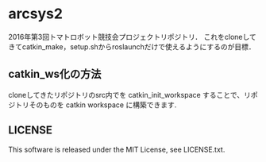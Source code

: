 # arcsys2
2016年第3回トマトロボット競技会プロジェクトリポジトリ．
これをcloneしてきてcatkin_make，setup.shからroslaunchだけで使えるようにするのが目標．

## catkin_ws化の方法
cloneしてきたリポジトリのsrc内でを catkin_init_workspace することで、リポジトリそのものを catkin workspace に構築できます.

## LICENSE
This software is released under the MIT License, see LICENSE.txt.

